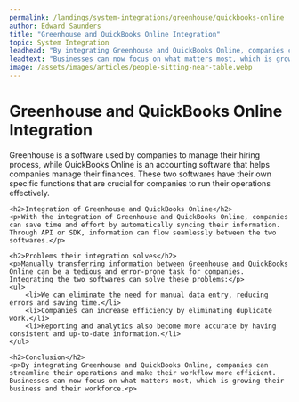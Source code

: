 ```yaml
---
permalink: /landings/system-integrations/greenhouse/quickbooks-online
author: Edward Saunders
title: "Greenhouse and QuickBooks Online Integration"
topic: System Integration
leadhead: "By integrating Greenhouse and QuickBooks Online, companies can streamline their operations and make their workflow more efficient"
leadtext: "Businesses can now focus on what matters most, which is growing their business and their workforce."
image: /assets/images/articles/people-sitting-near-table.webp
---
```

<div class="arttext">	<h1>Greenhouse and QuickBooks Online Integration</h1>
	<p>Greenhouse is a software used by companies to manage their hiring process, while QuickBooks Online is an accounting software that helps companies manage their finances. These two softwares have their own specific functions that are crucial for companies to run their operations effectively.</p>
	
	<h2>Integration of Greenhouse and QuickBooks Online</h2>
	<p>With the integration of Greenhouse and QuickBooks Online, companies can save time and effort by automatically syncing their information. Through API or SDK, information can flow seamlessly between the two softwares.</p>

	<h2>Problems their integration solves</h2>
	<p>Manually transferring information between Greenhouse and QuickBooks Online can be a tedious and error-prone task for companies. Integrating the two softwares can solve these problems:</p>
	<ul>
		<li>We can eliminate the need for manual data entry, reducing errors and saving time.</li>
		<li>Companies can increase efficiency by eliminating duplicate work.</li>
		<li>Reporting and analytics also become more accurate by having consistent and up-to-date information.</li>
	</ul>

	<h2>Conclusion</h2>
	<p>By integrating Greenhouse and QuickBooks Online, companies can streamline their operations and make their workflow more efficient. Businesses can now focus on what matters most, which is growing their business and their workforce.<p>
</div>